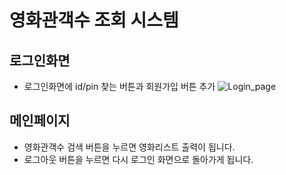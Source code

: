 # 영화관객수 조회 시스템
## 로그인화면
- 로그인화면에 id/pin 찾는 버튼과 회원가입 버튼 추가
![Login_page](https://user-images.githubusercontent.com/71112924/101282791-6f260580-381a-11eb-81e3-06a821ec0036.png)

## 메인페이지
- 영화관객수 검색 버튼을 누르면 영화리스트 출력이 됩니다.
- 로그아웃 버튼을 누르면 다시 로그인 화면으로 돌아가게 됩니다.
